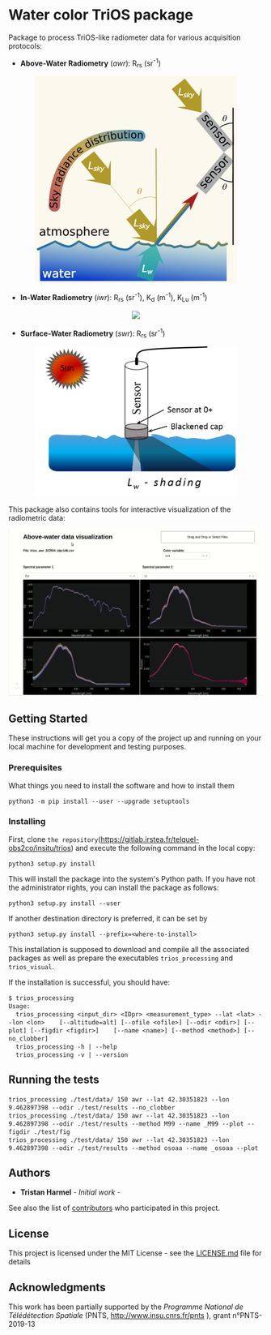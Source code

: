 # Water color TriOS package

Package to process TriOS-like radiometer data for various acquisition protocols:

- **Above-Water Radiometry** (_awr_): R<sub>rs</sub> (sr<sup>-1</sup>)

<p align="center">
    <img src="images/above_water_system.png" width="400">
</p>

- **In-Water Radiometry** (_iwr_): R<sub>rs</sub> (sr<sup>-1</sup>), K<sub>d</sub> (m<sup>-1</sup>), K<sub>Lu</sub> (m<sup>-1</sup>)

<p align="center">
    <img src="images/in_water_system.png" width="400">
</p>

- **Surface-Water Radiometry** (_swr_): R<sub>rs</sub> (sr<sup>-1</sup>)

<p align="center">
    <img src="images/surface_water_radiometry.png" width="400">
</p>



This package also contains tools for interactive visualization of the radiometric data: 

![animated1](images/visu_trios_data.gif)


## Getting Started

These instructions will get you a copy of the project up and running on your local machine for development and testing purposes.

### Prerequisites

What things you need to install the software and how to install them

```
python3 -m pip install --user --upgrade setuptools
```

### Installing

First, clone `the repository`(<https://gitlab.irstea.fr/telquel-obs2co/insitu/trios>) and execute the following command in the
local copy:

```
python3 setup.py install 
```

This will install the package into the system's Python path.
If you have not the administrator rights, you can install the package as follows:

```
python3 setup.py install --user
```

If another destination directory is preferred, it can be set by

```
python3 setup.py install --prefix=<where-to-install>
```

This installation is supposed to download
and compile all the associated packages as well as prepare the executables `trios_processing` and `trios_visual`.

If the installation is successful, you should have:
```
$ trios_processing
Usage:
  trios_processing <input_dir> <IDpr> <measurement_type> --lat <lat> --lon <lon>    [--altitude=alt] [--ofile <ofile>] [--odir <odir>] [--plot] [--figdir <figdir>]    [--name <name>] [--method <method>] [--no_clobber]
  trios_processing -h | --help
  trios_processing -v | --version
```

## Running the tests

```
trios_processing ./test/data/ 150 awr --lat 42.30351823 --lon 9.462897398 --odir ./test/results --no_clobber
trios_processing ./test/data/ 150 awr --lat 42.30351823 --lon 9.462897398 --odir ./test/results --method M99 --name _M99 --plot --figdir ./test/fig
trios_processing ./test/data/ 150 awr --lat 42.30351823 --lon 9.462897398 --odir ./test/results --method osoaa --name _osoaa --plot
```


## Authors

* **Tristan Harmel** - *Initial work* -

See also the list of [contributors](https://github.com/your/project/contributors) who participated in this project.

## License

This project is licensed under the MIT License - see the [LICENSE.md](LICENSE.md) file for details

## Acknowledgments

This work has been partially supported by the _Programme National de Télédétection Spatiale_ (PNTS,
http://www.insu.cnrs.fr/pnts ), grant n°PNTS-2019-13